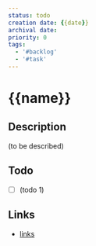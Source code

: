 ```yaml
---
status: todo
creation date: {{date}}
archival date:
priority: 0
tags:
  - '#backlog'
  - '#task'
---
```

# {{name}}

## Description

(to be described)

## Todo

- [ ] (todo 1)

## Links

- [links](links)
